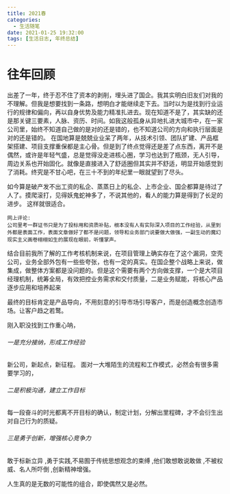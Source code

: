 ```yaml
---
title: 2021春
categories:
  - 生活随笔
date: 2021-01-25 19:32:00
tags: [生活日志, 年终总结]
---
```


# 往年回顾
出差了一年，终于忍不住了资本的剥削，埋头进了国企。我其实明白旧友们对我的不理解。但我是想要找到一条路，想明白才能继续走下去。当时以为是找到行业运行的规律和偏向，再以自身优势及能力精准扎进去。现在知道不是了，其实缺的还是那关键三要素，人脉、资历、时间。如我这般孤身从异地扎进大城市中，在一家公司里，始终不知道自己做的是对的还是错的，也不知道公司的方向和执行层面是对的还是错的。
 在国地算是兢兢业业呆了两年，从技术引领、团队扩建、产品框架搭建、项目支撑重保都是主心骨。但是到了终点觉得还是差了点东西，离开不是偶然，或许是年轻气盛，总是觉得没走进核心圈，学习也达到了瓶颈，无人引导，周边关系也开始固化。就像是直接进入了舒适圈但其实并不舒适，明显开始感觉到了消耗。终究是不甘心吧，在三十不到的年纪里一眼就望到了尽头。

如今算是破产发不出工资的私企、蒸蒸日上的私企、上市企业、国企都算是待过了人了。摸爬滚打，见得妖鬼蛇神多了，不说其他的，看人的能力算是得到了长足的进步。
这样就很适合。

```
网上评论:
公司里考一群证书只是为了投标用和资质补贴，根本没有人有实际深入项目的工作经验，从里到外都是表面工作，表面文章做好了都不是问题，领导和业务部门说要做大做强，一副生动的魔幻现实主义画卷栩栩如生的展现在眼前，听懂掌声。
```

结合目前我所了解的工作考核机制来说，在项目管理上确实存在了这个漏洞，空壳公司，业务全部外包有一些些夸张，也有一定的真实。在国企整个战略上来说，做集成，做整体方案都是没问题的。但是这个需要有两个方向做支撑，一个是大项目经理机制，统筹全局，有效把控业务需求和交付质量，二是业务赋能，将核心产品逐步应用和培养起来

最终的目标肯定是产品导向，不用刻意的引导市场引导客户，而是创造概念创造市场。让客户趋之若鹜。

刚入职没找到工作重心呐，

###### 一是充分接纳，形成工作经验

新公司，新起点，新征程。 面对一大堆陌生的流程和工作模式，必然会有很多需要学习的，

###### 二是积极沟通，建立工作目标

每一段奋斗的时光都离不开目标的确认，制定计划，分解出里程碑，才不会衍生出对自己行为的质疑。

###### 三是勇于创新，增强核心竞争力

敢于标新立异 ,勇于实践,不易囿于传统思想观念的束缚 ,他们敢想敢说敢做 ,不被权威、名人所吓倒 ,创新精神增强。


人生真的是无数的可能性的组合，即使偶然又是必然。